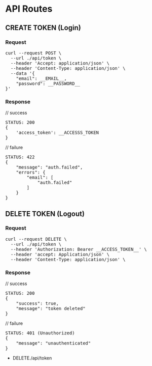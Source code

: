 # API Routes


## CREATE TOKEN (Login)

### Request
<pre>
curl --request POST \
  --url ./api/token \
  --header 'Accept: application/json' \
  --header 'Content-Type: application/json' \
  --data '{
	"email": __EMAIL__,
	"password": __PASSWORD__
}'
</pre>
### Response
// success
<pre>
STATUS: 200
{
    'access_token': __ACCESSS_TOKEN
}
</pre>
// failure
<pre>
STATUS: 422
{
	"message": "auth.failed",
	"errors": {
		"email": [
			"auth.failed"
		]
	}
}
</pre>

## DELETE TOKEN (Logout)
### Request
<pre>
curl --request DELETE \
  --url ./api/token \
  --header 'Authorization: Bearer __ACCESS_TOKEN__' \
  --header 'accept: Application/json' \
  --header 'Content-Type: application/json' \
</pre>
### Response
// success
<pre>
STATUS: 200
{
	"success": true,
	"message": "token deleted"
}
</pre>
// failure
<pre>
STATUS: 401 (Unauthorized)
{
	"message": "unauthenticated"
}
</pre>

- DELETE./api/token
